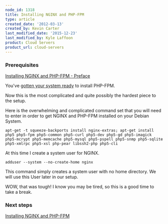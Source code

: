 ```yaml
---
node_id: 1318
title: Installing NGINX and PHP-FPM
type: article
created_date: '2012-03-13'
created_by: Kevin Carter
last_modified_date: '2015-12-23'
last_modified_by: Kyle Laffoon
product: Cloud Servers
product_url: cloud-servers
---
```


### Prerequisites

[Installing NGINX and PHP-FPM -
Preface](/how-to/installing-nginx-and-php-fpm-preface)

You've [gotten your system
ready](/how-to/installing-nginx-and-php-fpm-the-fun-begins)
to install PHP-FPM.

Now this is the most complicated and quite possibly the hardest piece to
the setup.

Here is the overwhelming and complicated command set that you will need
to enter in order to get NGINX and PHP-FPM installed on your Debian
System.

``` {.p2}
apt-get -t squeeze-backports install nginx-extras; apt-get install php5 php5-fpm php5-common php5-curl php5-dev php5-gd php5-imagick php5-mcrypt php5-memcache php5-mysql php5-pspell php5-snmp php5-sqlite php5-xmlrpc php5-xsl php-pear libssh2-php php5-cli
```

At this time I create a system user for NGINX.

``` {.p2}
adduser --system --no-create-home nginx
```

This command simply creates a system user with no home directory. We
will use this User later in our setup.

WOW, that was tough! I know you may be tired, so this is a good time to
take a break.

### Next steps

[Installing NGINX and
PHP-FPM](/how-to/installing-nginx-and-php-fpm)

